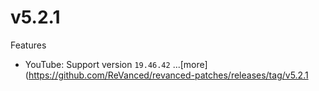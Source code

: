 # v5.2.1
Features
- YouTube: Support version `19.46.42` ...[more](https://github.com/ReVanced/revanced-patches/releases/tag/v5.2.1
